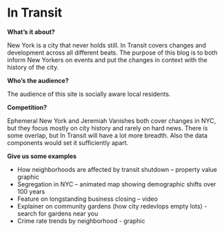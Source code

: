 # In Transit

<strong>What’s it about?</strong>

New York is a city that never holds still. In Transit covers changes and development across all different beats. The purpose of this blog is to both inform New Yorkers on events and put the changes in context with the history of the city. 

<strong>Who’s the audience?</strong> 

The audience of this site is socially aware local residents.

<strong>Competition?</strong>

Ephemeral New York and Jeremiah Vanishes both cover changes in NYC, but they focus mostly on city history and rarely on hard news. There is some overlap, but In Transit will have a lot more breadth. Also the data components would set it sufficiently apart. 

<strong>Give us some examples</strong>
-	How neighborhoods are affected by transit shutdown – property value graphic 
-	Segregation in NYC – animated map showing demographic shifts over 100 years 
-	Feature on longstanding business closing – video 
-	Explainer on community gardens (how city redevlops empty lots) - search for gardens near you
-	Crime rate trends by neighborhood - graphic 


